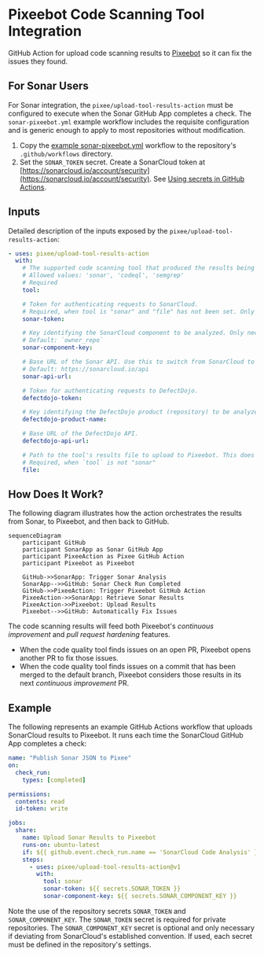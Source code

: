 # Pixeebot Code Scanning Tool Integration

GitHub Action for upload code scanning results to [Pixeebot](https://pixee.ai/) so it can fix the issues they found.

## For Sonar Users

For Sonar integration, the `pixee/upload-tool-results-action` must be configured
to execute when the Sonar GitHub App completes a check. The `sonar-pixeebot.yml`
example workflow includes the requisite configuration and is generic enough to
apply to most repositories without modification.

1. Copy the [example sonar-pixeebot.yml](./examples/sonar-pixeebot.yml) workflow to the repository's `.github/workflows` directory.
1. Set the `SONAR_TOKEN` secret. Create a SonarCloud token at
   [https://sonarcloud.io/account/security](https://sonarcloud.io/account/security). See
   [Using secrets in GitHub Actions](https://docs.github.com/en/actions/security-guides/using-secrets-in-github-actions).

## Inputs

Detailed description of the inputs exposed by the `pixee/upload-tool-results-action`:

```yaml
- uses: pixee/upload-tool-results-action
  with:
    # The supported code scanning tool that produced the results being uploaded to Pixeebot.
    # Allowed values: 'sonar', 'codeql', 'semgrep'
    # Required
    tool:

    # Token for authenticating requests to SonarCloud.
    # Required, when tool is "sonar" and "file" has not been set. Only required for private repository.
    sonar-token:

    # Key identifying the SonarCloud component to be analyzed. Only necessary if deviating from SonarCloud's established convention.
    # Default: `owner_repo`
    sonar-component-key:

    # Base URL of the Sonar API. Use this to switch from SonarCloud to SonarQube.
    # Default: https://sonarcloud.io/api
    sonar-api-url:

    # Token for authenticating requests to DefectDojo.
    defectdojo-token:

    # Key identifying the DefectDojo product (repository) to be analyzed. 
    defectdojo-product-name:

    # Base URL of the DefectDojo API.
    defectdojo-api-url:

    # Path to the tool's results file to upload to Pixeebot. This does not apply to SonarCloud integration, because the action retrieves the results directly from SonarCloud.
    # Required, when `tool` is not "sonar"
    file:
```

## How Does It Work?

The following diagram illustrates how the action orchestrates the results from Sonar, to Pixeebot, and then back to GitHub.

```mermaid
sequenceDiagram
    participant GitHub
    participant SonarApp as Sonar GitHub App
    participant PixeeAction as Pixee GitHub Action
    participant Pixeebot as Pixeebot

    GitHub->>SonarApp: Trigger Sonar Analysis
    SonarApp-->>GitHub: Sonar Check Run Completed
    GitHub->>PixeeAction: Trigger Pixeebot GitHub Action
    PixeeAction->>SonarApp: Retrieve Sonar Results
    PixeeAction->>Pixeebot: Upload Results
    Pixeebot-->>GitHub: Automatically Fix Issues
```

The code scanning results will feed both Pixeebot's _continuous improvement_ and _pull request hardening_ features.

- When the code quality tool finds issues on an open PR, Pixeebot opens another
  PR to fix those issues.
- When the code quality tool finds issues on a commit that has been merged to
  the default branch, Pixeebot considers those results in its next _continuous
  improvement_ PR.

## Example

The following represents an example GitHub Actions workflow that uploads SonarCloud results to Pixeebot. It runs each time the SonarCloud GitHub App completes a check:

```yaml
name: "Publish Sonar JSON to Pixee"
on:
  check_run:
    types: [completed]

permissions:
  contents: read
  id-token: write

jobs:
  share:
    name: Upload Sonar Results to Pixeebot
    runs-on: ubuntu-latest
    if: ${{ github.event.check_run.name == 'SonarCloud Code Analysis' }}
    steps:
      - uses: pixee/upload-tool-results-action@v1
        with:
          tool: sonar
          sonar-token: ${{ secrets.SONAR_TOKEN }}
          sonar-component-key: ${{ secrets.SONAR_COMPONENT_KEY }}
```

Note the use of the repository secrets `SONAR_TOKEN` and `SONAR_COMPONENT_KEY`. The `SONAR_TOKEN` secret is required for private repositories. The `SONAR_COMPONENT_KEY` secret is optional and only necessary if deviating from SonarCloud's established convention. If used, each secret must be defined in the repository's settings.
